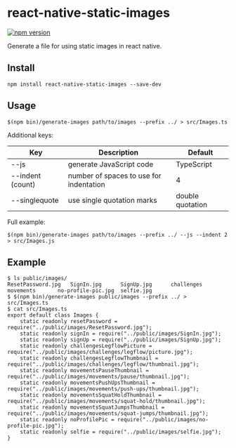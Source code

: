 # react-native-static-images
[![npm version](https://badge.fury.io/js/react-native-static-images.svg)](https://badge.fury.io/js/react-native-static-images)

Generate a file for using static images in react native.

## Install

```
npm install react-native-static-images --save-dev
```

## Usage

```
$(npm bin)/generate-images path/to/images --prefix ../ > src/Images.ts
```
Additional keys:

| Key | Description | Default |
| --- | --- | --- |
| --js | generate JavaScript code | TypeScript |
| --indent (count) | number of spaces to use for indentation | 4 |
| --singlequote | use single quotation marks | double quotation

Full example:
```
$(npm bin)/generate-images path/to/images --prefix ../ --js --indent 2 > src/Images.js
```

## Example

```
$ ls public/images/
ResetPassword.jpg	SignIn.jpg		SignUp.jpg		challenges		movements		no-profile-pic.jpg	selfie.jpg
$ $(npm bin)/generate-images public/images --prefix ../ > src/Images.ts
$ cat src/Images.ts
export default class Images {
    static readonly resetPassword = require("../public/images/ResetPassword.jpg");
    static readonly signIn = require("../public/images/SignIn.jpg");
    static readonly signUp = require("../public/images/SignUp.jpg");
    static readonly challengesLegflowPicture = require("../public/images/challenges/legflow/picture.jpg");
    static readonly challengesLegflowThumbnail = require("../public/images/challenges/legflow/thumbnail.jpg");
    static readonly movementsPauseThumbnail = require("../public/images/movements/pause/thumbnail.jpg");
    static readonly movementsPushUpsThumbnail = require("../public/images/movements/push-ups/thumbnail.jpg");
    static readonly movementsSquatHoldThumbnail = require("../public/images/movements/squat-hold/thumbnail.jpg");
    static readonly movementsSquatJumpsThumbnail = require("../public/images/movements/squat-jumps/thumbnail.jpg");
    static readonly noProfilePic = require("../public/images/no-profile-pic.jpg");
    static readonly selfie = require("../public/images/selfie.jpg");
}
```
